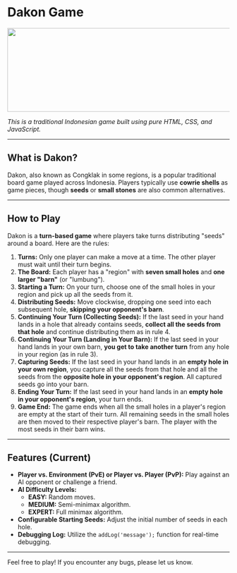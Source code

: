 # Dakon Game

<img src="assets/dakon.JPG" width="507" height="190"/>

*This is a traditional Indonesian game built using pure HTML, CSS, and JavaScript.*

-----

## What is Dakon?

Dakon, also known as Congklak in some regions, is a popular traditional board game played across Indonesia. Players typically use **cowrie shells** as game pieces, though **seeds** or **small stones** are also common alternatives.

-----

## How to Play

Dakon is a **turn-based game** where players take turns distributing "seeds" around a board. Here are the rules:

1.  **Turns:** Only one player can make a move at a time. The other player must wait until their turn begins.
2.  **The Board:** Each player has a "region" with **seven small holes** and **one larger "barn"** (or "lumbung").
3.  **Starting a Turn:** On your turn, choose one of the small holes in your region and pick up all the seeds from it.
4.  **Distributing Seeds:** Move clockwise, dropping one seed into each subsequent hole, **skipping your opponent's barn**.
5.  **Continuing Your Turn (Collecting Seeds):** If the last seed in your hand lands in a hole that already contains seeds, **collect all the seeds from that hole** and continue distributing them as in rule 4.
6.  **Continuing Your Turn (Landing in Your Barn):** If the last seed in your hand lands in your own barn, **you get to take another turn** from any hole in your region (as in rule 3).
7.  **Capturing Seeds:** If the last seed in your hand lands in an **empty hole in your own region**, you capture all the seeds from that hole and all the seeds from the **opposite hole in your opponent's region**. All captured seeds go into your barn.
8.  **Ending Your Turn:** If the last seed in your hand lands in an **empty hole in your opponent's region**, your turn ends.
9.  **Game End:** The game ends when all the small holes in a player's region are empty at the start of their turn. All remaining seeds in the small holes are then moved to their respective player's barn. The player with the most seeds in their barn wins.

-----

## Features (Current)

  * **Player vs. Environment (PvE) or Player vs. Player (PvP):** Play against an AI opponent or challenge a friend.
  * **AI Difficulty Levels:**
      * **EASY:** Random moves.
      * **MEDIUM:** Semi-minimax algorithm.
      * **EXPERT:** Full minimax algorithm.
  * **Configurable Starting Seeds:** Adjust the initial number of seeds in each hole.
  * **Debugging Log:** Utilize the `addLog('message');` function for real-time debugging.

-----

Feel free to play\! If you encounter any bugs, please let us know.
